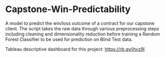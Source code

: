 # Capstone-Win-Predictability
A model to predict the win/loss outcome of a contract for our capstone client. The script takes the raw data through various preprocessing steps including cleaning and dimensionality reduction before training a Random Forest Classifier to be used for prediction on Blind Test data. 

Tableau descriptive dashboard for this project: https://rb.gy/jhvz9l
